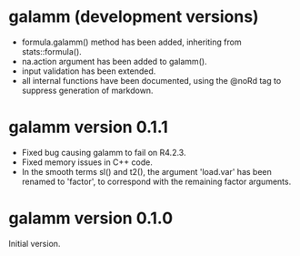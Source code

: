 # galamm (development versions)

- formula.galamm() method has been added, inheriting from stats::formula().
- na.action argument has been added to galamm().
- input validation has been extended.
- all internal functions have been documented, using the @noRd tag to suppress
  generation of markdown.

# galamm version 0.1.1

- Fixed bug causing galamm to fail on R4.2.3.
- Fixed memory issues in C++ code.
- In the smooth terms sl() and t2(), the argument 'load.var' has been renamed to
  'factor', to correspond with the remaining factor arguments.

# galamm version 0.1.0

Initial version.
